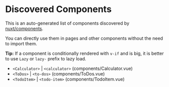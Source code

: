 # Discovered Components

This is an auto-generated list of components discovered by [nuxt/components](https://github.com/nuxt/components).

You can directly use them in pages and other components without the need to import them.

**Tip:** If a component is conditionally rendered with `v-if` and is big, it is better to use `Lazy` or `lazy-` prefix to lazy load.

- `<Calculator>` | `<calculator>` (components/Calculator.vue)
- `<ToDos>` | `<to-dos>` (components/ToDos.vue)
- `<TodoItem>` | `<todo-item>` (components/TodoItem.vue)
